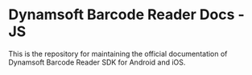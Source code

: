 # Dynamsoft Barcode Reader Docs - JS

This is the repository for maintaining the official documentation of Dynamsoft Barcode Reader SDK for Android and iOS.
